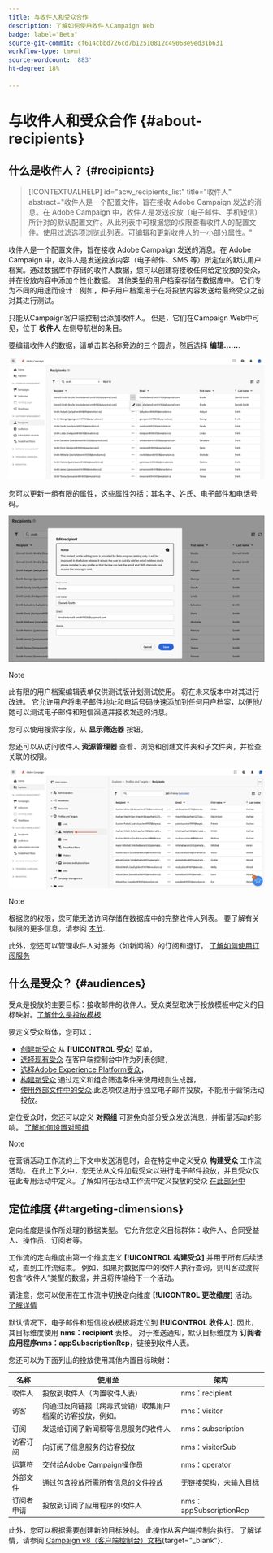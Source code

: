 ```yaml
---
title: 与收件人和受众合作
description: 了解如何使用收件人Campaign Web
badge: label="Beta"
source-git-commit: cf614cbbd726cd7b12510812c49068e9ed31b631
workflow-type: tm+mt
source-wordcount: '883'
ht-degree: 18%

---
```



# 与收件人和受众合作 {#about-recipients}

## 什么是收件人？ {#recipients}

>[!CONTEXTUALHELP]
>id="acw_recipients_list"
>title="收件人"
>abstract="收件人是一个配置文件，旨在接收 Adobe Campaign 发送的消息。在 Adobe Campaign 中，收件人是发送投放（电子邮件、手机短信）所针对的默认配置文件。从此列表中可根据您的权限查看收件人的配置文件。使用过滤选项浏览此列表。可编辑和更新收件人的一小部分属性。"

收件人是一个配置文件，旨在接收 Adobe Campaign 发送的消息。在 Adobe　Campaign 中，收件人是发送投放内容（电子邮件、SMS 等）所定位的默认用户档案。通过数据库中存储的收件人数据，您可以创建将接收任何给定投放的受众，并在投放内容中添加个性化数据。 其他类型的用户档案存储在数据库中。 它们专为不同的用途而设计：例如，种子用户档案用于在将投放内容发送给最终受众之前对其进行测试。

只能从Campaign客户端控制台添加收件人。 但是，它们在Campaign Web中可见，位于 **收件人** 左侧导航栏的条目。

要编辑收件人的数据，请单击其名称旁边的三个圆点，然后选择 **编辑……**.

![编辑收件人配置文件](assets/recipient-edit.png)

您可以更新一组有限的属性，这些属性包括：其名字、姓氏、电子邮件和电话号码。

![更新收件人配置文件](assets/recipient-update.png)

>[!NOTE]
>
>此有限的用户档案编辑表单仅供测试版计划测试使用。 将在未来版本中对其进行改进。 它允许用户将电子邮件地址和电话号码快速添加到任何用户档案，以便他/她可以测试电子邮件和短信渠道并接收发送的消息。

您可以使用搜索字段，从 **显示筛选器** 按钮。

您还可以从访问收件人 **资源管理器** 查看、浏览和创建文件夹和子文件夹，并检查关联的权限。

![资源管理器视图中的收件人列表](assets/recipients-from-explorer.png)

>[!NOTE]
>
>根据您的权限，您可能无法访问存储在数据库中的完整收件人列表。 要了解有关权限的更多信息，请参阅 [本节](../get-started/permissions.md).

此外，您还可以管理收件人对服务（如新闻稿）的订阅和退订。 [了解如何使用订阅服务](manage-services.md)

## 什么是受众？ {#audiences}

受众是投放的主要目标：接收邮件的收件人。受众类型取决于投放模板中定义的目标映射。[了解什么是投放模板](../msg/delivery-template.md).

要定义受众群体，您可以：

* [创建新受众](create-audience.md) 从 **[!UICONTROL 受众]** 菜单，
* [选择现有受众](add-audience.md) 在客户端控制台中作为列表创建，
* [选择Adobe Experience Platform受众](aep-audience.md)，
* [构建新受众](segment-builder.md) 通过定义和组合筛选条件来使用规则生成器，
* [使用外部文件中的受众](file-audience.md).此选项仅适用于独立电子邮件投放，不能用于营销活动投放。

定位受众时，您还可以定义 **对照组** 可避免向部分受众发送消息，并衡量活动的影响。 [了解如何设置对照组](control-group.md)

>[!NOTE]
>
>在营销活动工作流的上下文中发送消息时，会在特定中定义受众 **构建受众** 工作流活动。 在此上下文中，您无法从文件加载受众以进行电子邮件投放，并且受众仅在此专用活动中定义。了解如何在活动工作流中定义投放的受众 [在此部分中](../workflows/activities/build-audience.md)

## 定位维度 {#targeting-dimensions}

定向维度是操作所处理的数据类型。 它允许您定义目标群体：收件人、合同受益人、操作员、订阅者等。

工作流的定向维度由第一个维度定义 **[!UICONTROL 构建受众]** 并用于所有后续活动，直到工作流结束。 例如，如果对数据库中的收件人执行查询，则叫客过渡将包含“收件人”类型的数据，并且将传输给下一个活动。

请注意，您可以使用在工作流中切换定向维度 **[!UICONTROL 更改维度]** 活动。 [了解详情](../workflows/activities/change-dimension.md)

默认情况下，电子邮件和短信投放模板将定位到 **[!UICONTROL 收件人]**. 因此，其目标维度使用 **nms：recipient** 表格。 对于推送通知，默认目标维度为 **订阅者应用程序nms：appSubscriptionRcp**，链接到收件人表。

您还可以为下面列出的投放使用其他内置目标映射：

| 名称 | 使用至 | 架构 |
|---|---|---|
| 收件人 | 投放到收件人（内置收件人表） | nms：recipient |
| 访客 | 向通过反向链接（病毒式营销）收集用户档案的访客投放，例如。 | mns：visitor |
| 订阅 | 发送给订阅了新闻稿等信息服务的收件人 | nms：subscription |
| 访客订阅 | 向订阅了信息服务的访客投放 | nms：visitorSub |
| 运算符 | 交付给Adobe Campaign操作员 | nms：operator |
| 外部文件 | 通过包含投放所需所有信息的文件投放 | 无链接架构，未输入目标 |
| 订阅者申请 | 投放到订阅了应用程序的收件人 | nms：appSubscriptionRcp |

此外，您可以根据需要创建新的目标映射。 此操作从客户端控制台执行。 了解详情，请参阅 [Campaign v8（客户端控制台）文档](https://experienceleague.adobe.com/docs/campaign/campaign-v8/audience/add-profiles/target-mappings.html#new-mapping){target="_blank"}.

